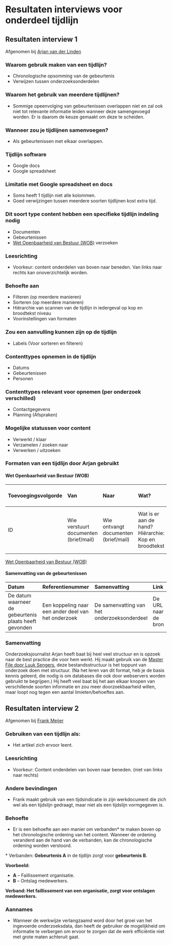 # Resultaten interviews voor onderdeel tijdlijn

## Resultaten interview 1

Afgenomen bij [Arjan van der Linden](https://www.ftm.nl/auteur/arjan-van-der-linden)

### Waarom gebruik maken van een tijdlijn?
* Chronologische opsomming van de gebeurtenis
* Verwijzen tussen onderzoeksonderdelen


### Waarom het gebruik van meerdere tijdlijnen?
* Sommige opeenvolging van gebeurtenissen overlappen niet en zal ook niet tot relevante informatie leiden wanneer deze samengevoegd worden. Er is daarom de keuze gemaakt om deze te scheiden.

### Wanneer zou je tijdlijnen samenvoegen?
* Als gebeurtenissen met elkaar overlappen.

### Tijdlijn software
* Google docs
* Google spreadsheet

### Limitatie met Google spreadsheet en docs
* Soms heeft 1 tijdlijn niet alle kolommen.
* Goed verwijzingen tussen meerdere soorten tijdlijnen kost extra tijd.


### Dit soort type content hebben een specifieke tijdlijn indeling nodig 
* Documenten
* Gebeurtenissen
* [Wet Openbaarheid van Bestuur (WOB)](https://www.rijksoverheid.nl/onderwerpen/wet-openbaarheid-van-bestuur-wob/openbaarheid-van-overheidsinformatie) verzoeken


### Leesrichting
* Voorkeur: content onderdelen van boven naar beneden. Van links naar rechts kan onoverzichtelijk worden.


### Behoefte aan
* Filteren (op meerdere manieren)
* Sorteren (op meerdere manieren)
* Hiërarchie van scannen van de tijdlijn in iedergeval op kop en broodtekst niveau
* Voorinstellingen van formaten

### Zou een aanvulling kunnen zijn op de tijdlijn
* Labels (Voor sorteren en filteren)

### Contenttypes opnemen in de tijdlijn
* Datums
* Gebeurtenissen
* Personen

### Contenttypes relevant voor opnemen (per onderzoek verschilled)
* Contactgegevens
* Planning (Afspraken)

### Mogelijke statussen voor content
* Verwerkt / klaar
* Verzamelen / zoeken naar
* Verwerken / uitzoeken

### Formaten van een tijdlijn door Arjan gebruikt

#### Wet Openbaarheid van Bestuur (WOB)
| Toevoegingsvolgorde | Van | Naar | Wat? | Functie in het onderzoek | Pagina | Datum |
| :--- | :--- | :--- | :--- | :--- | :--- | :--- |
| ID | Wie verstuurt documenten (brief/mail) | Wie ontvangt documenten (brief/mail) | Wat is er aan de hand? Hiërarchie: Kop en broodtekst | Op welke manier is deze informatie relevant voor het onderzoek? | Pagina nummer in het WOB verzoek | Verzenddatum |

[Wet Openbaarheid van Bestuur (WOB)](https://www.rijksoverheid.nl/onderwerpen/wet-openbaarheid-van-bestuur-wob/openbaarheid-van-overheidsinformatie)


#### Samenvatting van de gebeurtenissen

| Datum | Referentienummer | Samenvatting | Link |
| :--- | :--- | :--- | :--- | 
| De datum waarneer de gebeurtenis plaats heeft gevonden | Een koppeling naar een ander deel van het onderzoek | De samenvatting van het onderzoeksonderdeel | De URL naar de bron |


### Samenvatting
Onderzoeksjournalist Arjan heeft baat bij heel veel structuur en is opzoek naar de best practice die voor hem werkt. Hij maakt gebruik van de [Master File door Luuk Sengers](https://jorik.gitbook.io/project-blauwdruk/research_methods/masterfile), deze bestandsstructuur is het toppunt van onderzoek doen met structuur. (Na het leren van dit format, heb je de basis kennis geleerd, die nodig is om databases die ook door webservers worden gebruikt te begrijpen.) Hij heeft veel baat bij het aan elkaar knopen van verschillende soorten informatie en zou meer doorzoekbaarheid willen, maar loopt nog tegen een aantal limieten/behoeftes aan.




## Resultaten interview 2

Afgenomen bij [Frank Meijer](https://www.ftm.nl/auteur/frank-meijer)



### Gebruiken van een tijdlijn als:
* Het artikel zich ervoor leent.

### Leesrichting
* Voorkeur: Content onderdelen van boven naar beneden. (niet van links naar rechts)


### Andere bevindingen
* Frank maakt gebruik van een tijdsindicatie in zijn werkdocument die zich wel als een tijdslijn gedraagt, maar niet als een tijdslijn vormgegeven is.


### Behoefte
* Er is een behoefte aan een manier om verbanden* te maken boven op het chronologische ordening van het content. Wanneer de ordening veranderd aan de hand van de verbanden, kan de chronologische ordening worden verstoord.

\* Verbanden: __Gebeurtenis A__ in de tijdlijn zorgt voor __gebeurtenis B__.

__Voorbeeld:__
* __A__ – Faillissement organisatie.
* __B__ – Ontslag medewerkers.

__Verband: Het faillissement van een organisatie, zorgt voor ontslagen medewerkers.__


### Aannames
* Wanneer de werkwijze verlangzaamd word door het groei van het ingevoerde onderzoeksdata, dan heeft de gebruiker de mogelijkheid om informatie te verbergen om ervoor te zorgen dat de werk efficiëntie niet met grote maten achteruit gaat.





